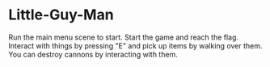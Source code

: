 # Little-Guy-Man
Run the main menu scene to start.
Start the game and reach the flag. Interact with things by pressing "E" and pick up items by walking over them. 
You can destroy cannons by interacting with them.
